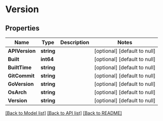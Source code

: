 # Version

## Properties
Name | Type | Description | Notes
------------ | ------------- | ------------- | -------------
**APIVersion** | **string** |  | [optional] [default to null]
**Built** | **int64** |  | [optional] [default to null]
**BuiltTime** | **string** |  | [optional] [default to null]
**GitCommit** | **string** |  | [optional] [default to null]
**GoVersion** | **string** |  | [optional] [default to null]
**OsArch** | **string** |  | [optional] [default to null]
**Version** | **string** |  | [optional] [default to null]

[[Back to Model list]](../README.md#documentation-for-models) [[Back to API list]](../README.md#documentation-for-api-endpoints) [[Back to README]](../README.md)

